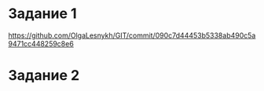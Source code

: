# Задание 1
https://github.com/OlgaLesnykh/GIT/commit/090c7d44453b5338ab490c5a9471cc448259c8e6
# Задание 2
